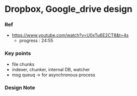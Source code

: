 # Dropbox, Google_drive design

### Ref
- https://www.youtube.com/watch?v=U0xTu6E2CT8&t=4s
	- progress : 24:55

### Key points
- file chunks
- indexer, chunker, internal DB, watcher
- msg queuq -> for asynchronous process

### Design Note